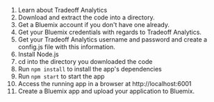 1. Learn about Tradeoff Analytics
2. Download and extract the code into a directory.
3. Get a Bluemix account if you don't have one already.
4. Get your Bluemix credentials with regards to Tradeoff Analytics.
5. Get your Tradeoff Analytics username and password and create a config.js file with this information.  
6. Install Node.js
4. cd into the directory you downloaded the code
5. Run `npm install` to install the app's dependencies
5. Run `npm start` to start the app
6. Access the running app in a browser at http://localhost:6001
7. Create a Bluemix app and upload your application to Bluemix.